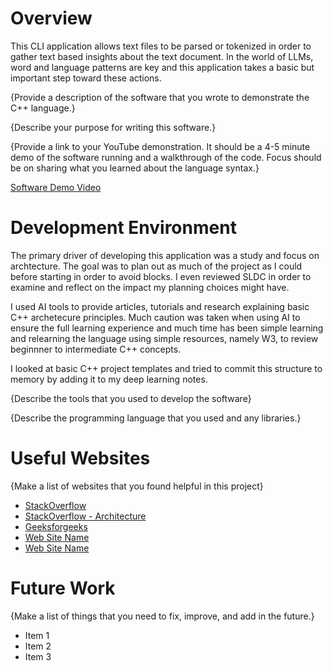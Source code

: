 # Overview

This CLI application allows text files to be parsed or tokenized in order to gather text based insights about the text document.  In the world of LLMs, word and language patterns are key and this application takes a basic but important step toward these actions.

{Provide a description of the software that you wrote to demonstrate the C++ language.}

{Describe your purpose for writing this software.}

{Provide a link to your YouTube demonstration. It should be a 4-5 minute demo of the software running and a walkthrough of the code. Focus should be on sharing what you learned about the language syntax.}

[Software Demo Video](http://youtube.link.goes.here)

# Development Environment

The primary driver of developing this application was a study and focus on archtecture.  The goal was to plan out as much of the project as I could before starting in order to avoid blocks.  I even reviewed SLDC in order to examine and reflect on the impact my planning choices might have.

I used AI tools to provide articles, tutorials and research explaining basic C++ archetecure principles.  Much caution was taken when using AI to ensure the full learning experience and much time has been simple learning and relearning the language using simple resources, namely W3, to review beginnner to intermediate C++ concepts.

I looked at basic C++ project templates and tried to commit this structure to memory by adding it to my deep learning notes.

{Describe the tools that you used to develop the software}



{Describe the programming language that you used and any libraries.}

# Useful Websites

{Make a list of websites that you found helpful in this project}

- [StackOverflow](https://stackoverflow.com/questions/5776910/what-does-pragma-once-mean-in-c)
- [StackOverflow - Architecture](https://stackoverflow.com/questions/2360734/whats-a-good-directory-structure-for-larger-c-projects-using-makefile)
- [Geeksforgeeks](https://www.geeksforgeeks.org/cpp/how-to-read-from-a-file-in-cpp/)
- [Web Site Name](http://url.link.goes.here)
- [Web Site Name](http://url.link.goes.here)

# Future Work

{Make a list of things that you need to fix, improve, and add in the future.}

- Item 1
- Item 2
- Item 3